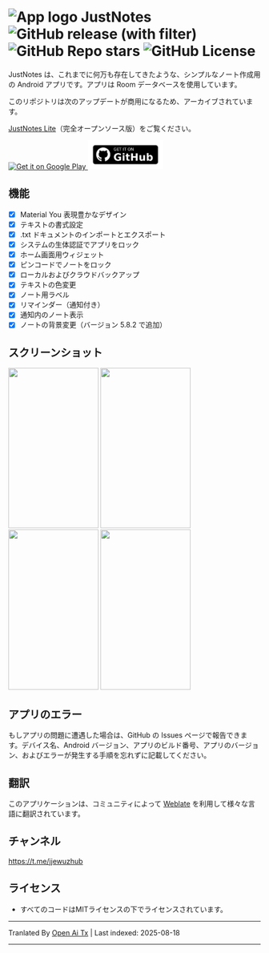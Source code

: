 # ![App logo](https://raw.githubusercontent.com/jjewuz/JustNotes/master/app/src/main/res/mipmap-mdpi/ic_launcher.png) JustNotes ![GitHub release (with filter)](https://img.shields.io/github/v/release/jjewuz/JustNotes) ![GitHub Repo stars](https://img.shields.io/github/stars/jjewuz/JustNotes) ![GitHub License](https://img.shields.io/github/license/jjewuz/JustNotes) 


JustNotes は、これまでに何万も存在してきたような、シンプルなノート作成用の Android アプリです。アプリは Room データベースを使用しています。

このリポジトリは次のアップデートが商用になるため、アーカイブされています。

[JustNotes Lite](https://github.com/jjewuz/JustNotes-Lite)（完全オープンソース版）をご覧ください。

 <a href="https://play.google.com/store/apps/details?id=com.jjewuz.justnotes">
    <img alt="Get it on Google Play" title="Google Play" src="https://upload.wikimedia.org/wikipedia/commons/thumb/7/78/Google_Play_Store_badge_EN.svg/1024px-Google_Play_Store_badge_EN.svg.png" width="160">
  </a>

   <a href="https://github.com/jjewuz/JustNotes/releases">
    <img alt="Get it on GitHub" title="GitHub" src="https://raw.githubusercontent.com/Kunzisoft/Github-badge/main/get-it-on-github.png" width="150">
  </a>
  
## 機能
- [x] Material You 表現豊かなデザイン
- [x] テキストの書式設定
- [x] .txt ドキュメントのインポートとエクスポート
- [x] システムの生体認証でアプリをロック
- [x] ホーム画面用ウィジェット
- [x] ピンコードでノートをロック
- [x] ローカルおよびクラウドバックアップ
- [x] テキストの色変更
- [x] ノート用ラベル
- [x] リマインダー（通知付き）
- [x] 通知内のノート表示
- [x] ノートの背景変更（バージョン 5.8.2 で追加）

## スクリーンショット
<img src="https://github.com/jjewuz/JustNotes/assets/53698992/262a8ffe-f810-4c7c-886c-485b9eb780ba" width="180" height="320" />
<img src="https://github.com/jjewuz/JustNotes/assets/53698992/2187a162-7cee-40e2-aa50-e7b5d55d707b" width="180" height="320" />
<img src="https://github.com/jjewuz/JustNotes/assets/53698992/0532553c-65d7-4ef5-aeb1-9ac0cfc2b7e9" width="180" height="320" />
<img src="https://github.com/jjewuz/JustNotes/assets/53698992/9f64f93e-b66a-4a11-8013-a0f1f742137a" width="180" height="320" />

## アプリのエラー
もしアプリの問題に遭遇した場合は、GitHub の Issues ページで報告できます。デバイス名、Android バージョン、アプリのビルド番号、アプリのバージョン、およびエラーが発生する手順を忘れずに記載してください。

## 翻訳
このアプリケーションは、コミュニティによって [Weblate](https://hosted.weblate.org/projects/justnotes/) を利用して様々な言語に翻訳されています。

## チャンネル

https://t.me/jjewuzhub

## ライセンス
- すべてのコードはMITライセンスの下でライセンスされています。



---


Tranlated By [Open Ai Tx](https://github.com/OpenAiTx/OpenAiTx) | Last indexed: 2025-08-18


---